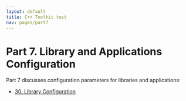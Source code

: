 ```yaml
---
layout: default
title: C++ Toolkit test
nav: pages/part7
---
```



Part 7\. Library and Applications Configuration
=============================================================

Part 7 discusses configuration parameters for libraries and applications:

-   [30. Library Configuration](ch_libconfig.html)


